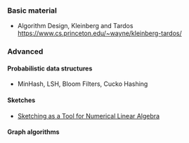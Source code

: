 ### Basic material 
- Algorithm Design, Kleinberg and Tardos https://www.cs.princeton.edu/~wayne/kleinberg-tardos/


### Advanced

#### Probabilistic data structures
- MinHash, LSH, Bloom Filters, Cucko Hashing

#### Sketches
- [Sketching as a Tool for Numerical Linear Algebra](https://arxiv.org/abs/1411.4357)

#### Graph algorithms
